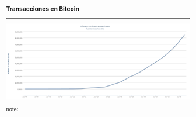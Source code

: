 ### Transacciones en Bitcoin
----------------
![Transacciones de Bitcoin](resources/transactions.png)<!-- .element: style="border:0px; box-shadow: 0 0 0 rgba(0, 0, 0, 0); vertical-align: middle;" -->

note:

